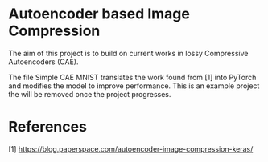 # Autoencoder based Image Compression

The aim of this project is to build on current works in lossy Compressive Autoencoders (CAE).

The file Simple CAE MNIST translates the work found from [1] into PyTorch and modifies the model to improve performance. This is an example project the will be removed once the project progresses.


# References
[1] https://blog.paperspace.com/autoencoder-image-compression-keras/ 

